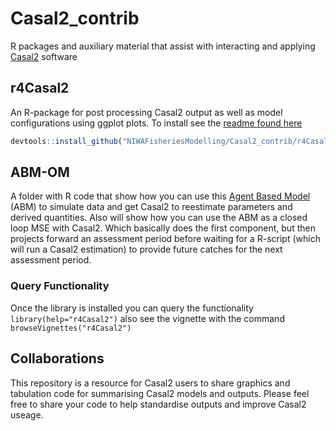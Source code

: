 # Casal2_contrib
R packages and auxiliary material that assist with interacting and applying [Casal2](https://github.com/NIWAFisheriesModelling/CASAL2) software

## r4Casal2
An R-package for post processing Casal2 output as well as model configurations using ggplot plots. To install see the [readme found here](https://github.com/NIWAFisheriesModelling/Casal2_contrib/tree/main/r4Casal2)
```r
devtools::install_github("NIWAFisheriesModelling/Casal2_contrib/r4Casal2", build_vignettes  = TRUE)
```

## ABM-OM
A folder with R code that show how you can use this [Agent Based Model](https://github.com/Craig44/IBM) (ABM) to simulate data and get Casal2 to reestimate parameters and derived quantities.
Also will show how you can use the ABM as a closed loop MSE with Casal2. Which basically does the first component, but then projects forward an assessment period before waiting for a R-script (which will run a Casal2 estimation) to provide 
future catches for the next assessment period.

### Query Functionality
Once the library is installed you can query the functionality `library(help="r4Casal2")` also see the vignette with the command `browseVignettes("r4Casal2")`


## Collaborations
This repository is a resource for Casal2 users to share graphics and tabulation code for summarising Casal2 models and outputs. Please feel free to share your code to help standardise outputs and improve Casal2 useage.

